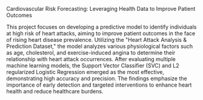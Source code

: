 Cardiovascular Risk Forecasting: Leveraging Health Data to Improve Patient Outcomes

This project focuses on developing a predictive model to identify individuals at high risk of heart attacks, aiming to improve patient outcomes in the face of rising heart disease prevalence. Utilizing the "Heart Attack Analysis & Prediction Dataset," the model analyzes various physiological factors such as age, cholesterol, and exercise-induced angina to determine their relationship with heart attack occurrences. After evaluating multiple machine learning models, the Support Vector Classifier (SVC) and L2 regularized Logistic Regression emerged as the most effective, demonstrating high accuracy and precision. The findings emphasize the importance of early detection and targeted interventions to enhance heart health and reduce healthcare burdens. 
